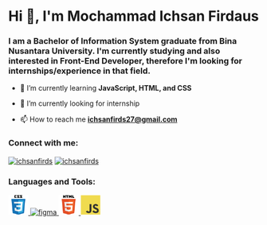 <h1 align="left">Hi 👋, I'm Mochammad Ichsan Firdaus</h1>
<h3 align="left">I am a Bachelor of Information System graduate from Bina Nusantara University. I'm currently studying and also interested in Front-End Developer, therefore I'm looking for internships/experience in that field.</h3>

<!-- 
I am a Bachelor of Information System, graduate from Bina Nusantara University. 
-->

- 🌱 I’m currently learning **JavaScript, HTML, and CSS**

- 🔭 I’m currently looking for internship

- 📫 How to reach me **ichsanfirds27@gmail.com**

<h3 align="left">Connect with me:</h3>
<p align="left">
<a href="https://linkedin.com/in/ichsanfirds" target="blank"><img align="center" src="https://raw.githubusercontent.com/rahuldkjain/github-profile-readme-generator/master/src/images/icons/Social/linked-in-alt.svg" alt="ichsanfirds" height="30" width="40" /></a>
<a href="https://instagram.com/ichsanfirds" target="blank"><img align="center" src="https://raw.githubusercontent.com/rahuldkjain/github-profile-readme-generator/master/src/images/icons/Social/instagram.svg" alt="ichsanfirds" height="30" width="40" /></a>
</p>

<h3 align="left">Languages and Tools:</h3>
<p align="left"> <a href="https://www.w3schools.com/css/" target="_blank" rel="noreferrer"> <img src="https://raw.githubusercontent.com/devicons/devicon/master/icons/css3/css3-original-wordmark.svg" alt="css3" width="40" height="40"/> </a> <a href="https://www.figma.com/" target="_blank" rel="noreferrer"> <img src="https://www.vectorlogo.zone/logos/figma/figma-icon.svg" alt="figma" width="40" height="40"/> </a> <a href="https://www.w3.org/html/" target="_blank" rel="noreferrer"> <img src="https://raw.githubusercontent.com/devicons/devicon/master/icons/html5/html5-original-wordmark.svg" alt="html5" width="40" height="40"/> </a> <a href="https://developer.mozilla.org/en-US/docs/Web/JavaScript" target="_blank" rel="noreferrer"> <img src="https://raw.githubusercontent.com/devicons/devicon/master/icons/javascript/javascript-original.svg" alt="javascript" width="40" height="40"/> </a> </p>

<!--
**ichsanfirds/ichsanfirds** is a ✨ _special_ ✨ repository because its `README.md` (this file) appears on your GitHub profile.

Here are some ideas to get you started:

- 🔭 I’m currently working on ...
- 🌱 I’m currently learning ...
- 👯 I’m looking to collaborate on ...
- 🤔 I’m looking for help with ...
- 💬 Ask me about ...
- 📫 How to reach me: ...
- 😄 Pronouns: ...
- ⚡ Fun fact: ...
-->
